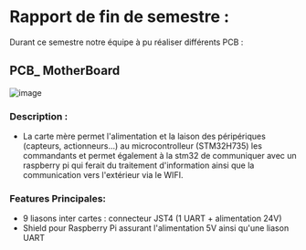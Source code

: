 # Rapport de fin de semestre :

Durant ce semestre notre équipe à pu réaliser différents PCB : 

## PCB_ MotherBoard

![image](https://github.com/user-attachments/assets/7895d0b8-4d78-4fce-9e91-588a723b96fe)

### Description : 
 - La carte mère permet l'alimentation et la laison des péripériques (capteurs, actionneurs...) 
au microcontrolleur (STM32H735) les commandants et permet également à la stm32 de communiquer
avec un raspberry pi qui ferait du traitement d'information ainsi que la communication vers l'extérieur 
via le WIFI.

### Features Principales: 
 - 9 liasons inter cartes : connecteur JST4 (1 UART + alimentation 24V)
 - Shield pour Raspberry Pi assurant l'alimentation 5V ainsi qu'une liason UART










